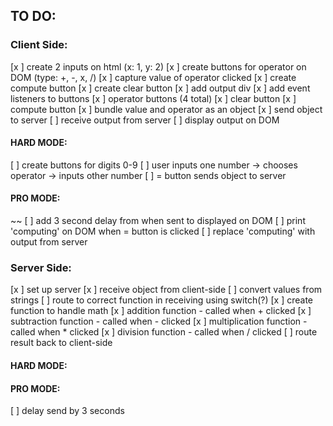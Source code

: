 ## TO DO:


### Client Side:
[x ] create 2 inputs on html (x: 1, y: 2)
[x ] create buttons for operator on DOM (type: +, -, x, /)
  [x ] capture value of operator clicked
[x ] create compute button
[x ] create clear button
[x ] add output div
[x ] add event listeners to buttons
  [x ] operator buttons (4 total)
  [x ] clear button
  [x ] compute button
[x ] bundle value and operator as an object
[x ] send object to server
[ ] receive output from server
[ ] display output on DOM

#### HARD MODE:
[ ] create buttons for digits 0-9
[ ] user inputs one number -> chooses operator -> inputs other number
[ ] = button sends object to server
#### PRO MODE:
~~ [ ] add 3 second delay from when sent to displayed on DOM
[ ] print 'computing' on DOM when = button is clicked
[ ] replace 'computing' with output from server

### Server Side:
[x ] set up server
[x ] receive object from client-side
[ ] convert values from strings
[ ] route to correct function in receiving using switch(?)
[x ] create function to handle math
  [x ] addition function - called when + clicked
  [x ] subtraction function -  called when - clicked
  [x ] multiplication function - called when * clicked
  [x ] division function - called when / clicked
[ ] route result back to client-side

#### HARD MODE:

#### PRO MODE:
[ ] delay send by 3 seconds
